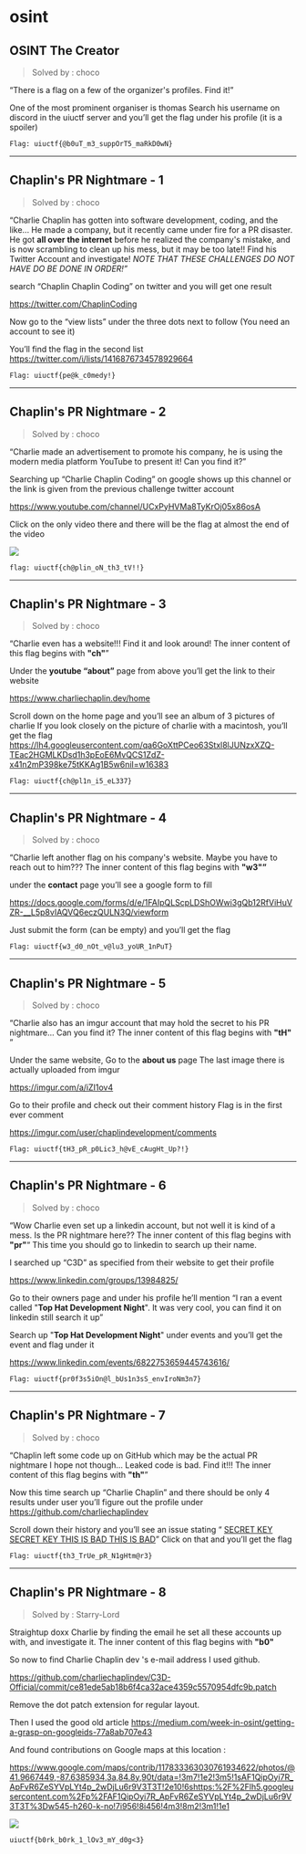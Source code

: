 # osint

## OSINT The Creator
> Solved by : choco

“There is a flag on a few of the organizer's profiles. Find it!”

One of the most prominent organiser is thomas
Search his username on discord in the uiuctf server and you’ll get the flag under his profile (it is a spoiler)


    Flag: uiuctf{@b0uT_m3_suppOrT5_maRkD0wN}


----------

## Chaplin's PR Nightmare - 1
> Solved by : choco

“Charlie Chaplin has gotten into software development, coding, and the like... He made a company, but it recently came under fire for a PR disaster. He got **all over the internet** before he realized the company's mistake, and is now scrambling to clean up his mess, but it may be too late!! Find his Twitter Account and investigate! *NOTE THAT THESE CHALLENGES DO NOT HAVE DO BE DONE IN ORDER!”*

search “Chaplin Chaplin Coding” on twitter and you will get one result

https://twitter.com/ChaplinCoding

Now go to the “view lists” under the three dots next to follow (You need an account to see it)

You’ll find the flag in the second list
https://twitter.com/i/lists/1416876734578929664


    Flag: uiuctf{pe@k_c0medy!}


----------

## Chaplin's PR Nightmare - 2
> Solved by : choco

“Charlie made an advertisement to promote his company, he is using the modern media platform YouTube to present it! Can you find it?”

Searching up “Charlie Chaplin Coding” on google shows up this channel or the link is given from the previous challenge twitter account

https://www.youtube.com/channel/UCxPyHVMa8TyKrOj05x86osA

Click on the only video there and there will be the flag at almost the end of the video

![](https://i.imgur.com/rC1Lhy3.jpg)



    flag: uiuctf{ch@plin_oN_th3_tV!!}


----------

## Chaplin's PR Nightmare - 3
> Solved by : choco

“Charlie even has a website!!! Find it and look around!
The inner content of this flag begins with **"ch"**”

Under the **youtube “about”** page from above you’ll get the link to their website


https://www.charliechaplin.dev/home


Scroll down on the home page and you’ll see an album of 3 pictures of charlie
If you look closely on the picture of charlie with a macintosh, you’ll get the flag
https://lh4.googleusercontent.com/qa6GoXttPCeo63Stxl8lJUNzxXZQ-TEac2HGMLKDsd1h3pEoE6MvQCS1ZdZ-x41n2mP398ke75tKKAg1B5w6niI=w16383


    Flag: uiuctf{ch@pl1n_i5_eL337}


----------

## Chaplin's PR Nightmare - 4
> Solved by : choco

“Charlie left another flag on his company's website. Maybe you have to reach out to him???
The inner content of this flag begins with **"w3"”**

under the **contact** page you’ll see a google form to fill


https://docs.google.com/forms/d/e/1FAIpQLScpLDShOWwi3gQb12RfViHuVZR-__L5p8vIAQVQ6eczQULN3Q/viewform


Just submit the form (can be empty) and you’ll get the flag


    Flag: uiuctf{w3_d0_nOt_v@lu3_yoUR_1nPuT}


----------

## Chaplin's PR Nightmare - 5
> Solved by : choco

“Charlie also has an imgur account that may hold the secret to his PR nightmare... Can you find it?
The inner content of this flag begins with **"tH"** ”

Under the same website, Go to the **about us** page
The last image there is actually uploaded from imgur 


https://imgur.com/a/iZI1ov4


Go to their profile and check out their comment history
Flag is in the first ever comment


https://imgur.com/user/chaplindevelopment/comments



    Flag: uiuctf{tH3_pR_p0Lic3_h@vE_cAugHt_Up?!}


----------

## Chaplin's PR Nightmare - 6
> Solved by : choco

“Wow Charlie even set up a linkedin account, but not well it is kind of a mess. Is the PR nightmare here??
The inner content of this flag begins with **"pr"**“
This time you should go to linkedin to search up their name.

I searched up “C3D” as specified from their website to get their profile

https://www.linkedin.com/groups/13984825/

Go to their owners page and under his profile he’ll mention “I ran a event called "**Top Hat Development Night**". It was very cool, you can find it on linkedin still search it up”

Search up "**Top Hat Development Night**" under events and you’ll get the event and flag under it

https://www.linkedin.com/events/6822753659445743616/


    Flag: uiuctf{pr0f3s5iOn@l_bUs1n3sS_envIroNm3n7}


----------

## Chaplin's PR Nightmare - 7
> Solved by : choco

“Chaplin left some code up on GitHub which may be the actual PR nightmare I hope not though... Leaked code is bad. Find it!!!
The inner content of this flag begins with **"th"**”

Now this time search up “Charlie Chaplin” and there should be only 4 results under user
you’ll figure out the profile under https://github.com/charliechaplindev

Scroll down their history and you’ll see an issue stating “ [SECRET KEY SECRET KEY THIS IS BAD THIS IS BAD](https://github.com/charliechaplindev/C3D-Official/issues/3)” Click on that and you’ll get the flag


    Flag: uiuctf{th3_TrUe_pR_N1gHtm@r3}


----------

## Chaplin's PR Nightmare - 8
> Solved by : Starry-Lord

Straightup doxx Charlie by finding the email he set all these accounts up with, and investigate it.
The inner content of this flag begins with **"b0"**


So now to find Charlie Chaplin dev 's e-mail address I used github. 

https://github.com/charliechaplindev/C3D-Official/commit/ce81ede5ab18b6f4ca32ace4359c5570954dfc9b.patch

Remove the dot patch extension for regular layout. 

Then I used the good old article https://medium.com/week-in-osint/getting-a-grasp-on-googleids-77a8ab707e43

And found contributions on Google maps at this location :

https://www.google.com/maps/contrib/117833363030761934622/photos/@41.9667449,-87.6385934,3a,84.8y,90t/data=!3m7!1e2!3m5!1sAF1QipOyi7R_ApFvR6ZeSYVpLYt4p_2wDjLu6r9V3T3T!2e10!6shttps:%2F%2Flh5.googleusercontent.com%2Fp%2FAF1QipOyi7R_ApFvR6ZeSYVpLYt4p_2wDjLu6r9V3T3T%3Dw545-h260-k-no!7i956!8i456!4m3!8m2!3m1!1e1

![](https://i.imgur.com/lGLBAwA.jpg)



    uiuctf{b0rk_b0rk_1_lOv3_mY_d0g<3}


